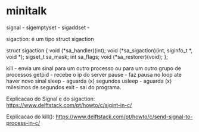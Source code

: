 # minitalk

signal -
sigemptyset -
sigaddset -

sigaction: é um tipo struct sigaction 

struct sigaction {
               void     (*sa_handler)(int);
               void     (*sa_sigaction)(int, siginfo_t *, void *);
               sigset_t   sa_mask;
               int        sa_flags;
               void     (*sa_restorer)(void);
           };

kill - envia um sinal para um outro processo ou para um outro grupo de processos
getpid - recebe o ip do server
pause - faz pausa no loop ate haver novo sinal
sleep - aguarda (x) segundos
usleep - aguarda (x) milesimos de segundos
exit - sai do programa.

Explicacao do Signal e do sigaction:
https://www.delftstack.com/pt/howto/c/sigint-in-c/

Explicacao do kill():
https://www.delftstack.com/pt/howto/c/send-signal-to-process-in-c/
